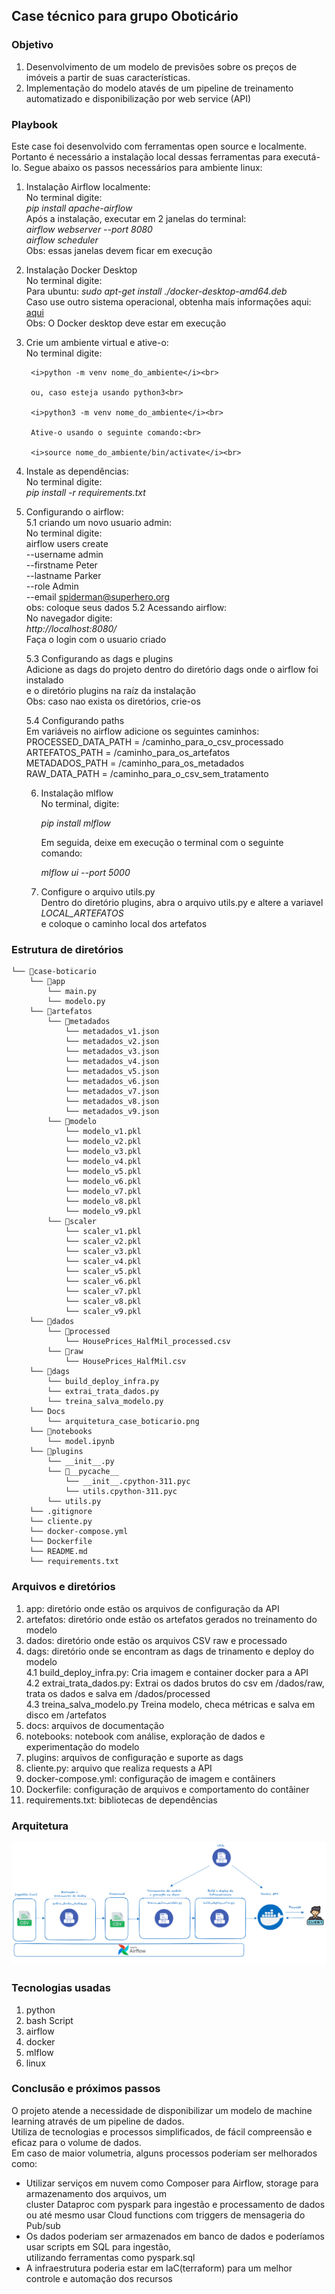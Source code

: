 ## Case técnico para grupo Oboticário

### Objetivo

1. Desenvolvimento de um modelo de previsões sobre os preços de imóveis a partir de suas características.
2. Implementação do modelo atavés de um pipeline de treinamento automatizado e disponibilização por web service (API)

### Playbook

Este case foi desenvolvido com ferramentas open source e localmente. Portanto é necessário a instalação local dessas
ferramentas para executá-lo. Segue abaixo os passos necessários para ambiente linux:

1. Instalação Airflow localmente:<br>
    No terminal digite:<br>
        <i>pip install apache-airflow</i><br>
    Após a instalação, executar em 2 janelas do terminal:<br>
        <i>airflow webserver --port 8080</i><br>
        <i>airflow scheduler</i><br>
    Obs: essas janelas devem ficar em execução

2. Instalação Docker Desktop<br>
    No terminal digite:<br>
        Para ubuntu: <i>sudo apt-get install ./docker-desktop-amd64.deb</i><br>
        Caso use outro sistema operacional, obtenha mais informações aqui: [aqui](https://www.docker.com/products/docker-desktop/)<br>
    Obs: O Docker desktop deve estar em execução

3. Crie um ambiente virtual e ative-o:<br>
    No terminal digite:<br>

        <i>python -m venv nome_do_ambiente</i><br>

        ou, caso esteja usando python3<br>

        <i>python3 -m venv nome_do_ambiente</i><br>

        Ative-o usando o seguinte comando:<br>

        <i>source nome_do_ambiente/bin/activate</i><br>

4. Instale as dependências:<br>
    No terminal digite:<br>
        <i>pip install -r requirements.txt</i>

5. Configurando o airflow:<br>
    5.1 criando um novo usuario admin:<br>
        No terminal digite:<br>
            airflow users create \
            --username admin \
            --firstname Peter \
            --lastname Parker \
            --role Admin \
            --email spiderman@superhero.org<br>
        obs: coloque seus dados
    5.2 Acessando airflow:<br>
        No navegador digite:<br>
        <i>http://localhost:8080/</i><br>
        Faça o login com o usuario criado
    
    5.3 Configurando as dags e plugins<br>
        Adicione as dags do projeto dentro do diretório dags onde o airflow foi instalado<br> 
        e o diretório plugins na raíz da instalação<br>
    Obs: caso nao exista os diretórios, crie-os

    5.4 Configurando paths<br>
        Em variáveis no airflow adicione os seguintes caminhos:<br>
        PROCESSED_DATA_PATH = /caminho_para_o_csv_processado<br>
        ARTEFATOS_PATH = /caminho_para_os_artefatos<br>
        METADADOS_PATH = /caminho_para_os_metadados<br>
        RAW_DATA_PATH = /caminho_para_o_csv_sem_tratamento
    
    6. Instalação mlflow<br>
        No terminal, digite:<br>

        <i>pip install mlflow</i><br>

        Em seguida, deixe em execução o terminal com o seguinte comando:<br>

        <i>mlflow ui --port 5000</i>

    7. Configure o arquivo utils.py<br>
        Dentro do diretório plugins, abra o arquivo utils.py e altere a variavel <i>LOCAL_ARTEFATOS</i><br>
        e coloque o caminho local dos artefatos



### Estrutura de diretórios

```
└── 📁case-boticario
    └── 📁app
        └── main.py
        └── modelo.py
    └── 📁artefatos
        └── 📁metadados
            └── metadados_v1.json
            └── metadados_v2.json
            └── metadados_v3.json
            └── metadados_v4.json
            └── metadados_v5.json
            └── metadados_v6.json
            └── metadados_v7.json
            └── metadados_v8.json
            └── metadados_v9.json
        └── 📁modelo
            └── modelo_v1.pkl
            └── modelo_v2.pkl
            └── modelo_v3.pkl
            └── modelo_v4.pkl
            └── modelo_v5.pkl
            └── modelo_v6.pkl
            └── modelo_v7.pkl
            └── modelo_v8.pkl
            └── modelo_v9.pkl
        └── 📁scaler
            └── scaler_v1.pkl
            └── scaler_v2.pkl
            └── scaler_v3.pkl
            └── scaler_v4.pkl
            └── scaler_v5.pkl
            └── scaler_v6.pkl
            └── scaler_v7.pkl
            └── scaler_v8.pkl
            └── scaler_v9.pkl
    └── 📁dados
        └── 📁processed
            └── HousePrices_HalfMil_processed.csv
        └── 📁raw
            └── HousePrices_HalfMil.csv
    └── 📁dags
        └── build_deploy_infra.py
        └── extrai_trata_dados.py
        └── treina_salva_modelo.py
    └── Docs
        └── arquitetura_case_boticario.png
    └── 📁notebooks
        └── model.ipynb
    └── 📁plugins
        └── __init__.py
        └── 📁__pycache__
            └── __init__.cpython-311.pyc
            └── utils.cpython-311.pyc
        └── utils.py
    └── .gitignore
    └── cliente.py
    └── docker-compose.yml
    └── Dockerfile
    └── README.md
    └── requirements.txt
```
### Arquivos e diretórios

1. app: diretório onde estão os arquivos de configuração da API<br>
2. artefatos: diretório onde estão os artefatos gerados no treinamento do modelo<br>
3. dados: diretório onde estão os arquivos CSV raw e processado<br>
4. dags: diretório onde se encontram as dags de trinamento e deploy do modelo<br>
    4.1 build_deploy_infra.py: Cria imagem e container docker para a API<br>
    4.2 extrai_trata_dados.py: Extrai os dados brutos do csv em /dados/raw, <br>
    trata os dados e salva em /dados/processed<br>
    4.3 treina_salva_modelo.py Treina modelo, checa métricas e salva em disco em /artefatos<br>
5. docs: arquivos de documentação <br>
6. notebooks: notebook com análise, exploração de dados e experimentação do modelo<br>
7. plugins: arquivos de configuração e suporte as dags<br>
8. cliente.py: arquivo que realiza requests a API<br>
9. docker-compose.yml: configuração de imagem e contâiners<br>
10. Dockerfile: configuração de arquivos e comportamento do contâiner<br>
11. requirements.txt: bibliotecas de dependências 

### Arquitetura

![Logo do Projeto](docs/arquitetura_case_boticario.png)

### Tecnologias usadas

1. python<br>
2. bash Script<br>
3. airflow<br>
4. docker<br>
5. mlflow<br>
6. linux<br>


### Conclusão e próximos passos

O projeto atende a necessidade de disponibilizar um modelo de machine learning através de um pipeline de dados.<br>
Utiliza de tecnologias e processos simplificados, de fácil compreensão e eficaz para o volume de dados.<br>
Em caso de maior volumetria, alguns processos poderiam ser melhorados como:<br>
- Utilizar serviços em nuvem como Composer para Airflow, storage para armazenamento dos arquivos, um<br>
cluster Dataproc com pyspark para ingestão e processamento de dados ou até mesmo usar Cloud functions com
triggers de mensageria do Pub/sub<br>
- Os dados poderiam ser armazenados em banco de dados e poderíamos usar scripts em SQL para ingestão,<br>
utilizando ferramentas como pyspark.sql<br>
- A infraestrutura poderia estar em IaC(terraform) para um melhor controle e automação dos recursos




